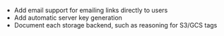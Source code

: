 * Add email support for emailing links directly to users
* Add automatic server key generation
* Document each storage backend, such as reasoning for S3/GCS tags